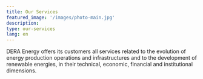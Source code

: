 ```yaml
---
title: Our Services
featured_image: '/images/photo-main.jpg'
description: 
type: our-services
lang: en
---
```

DERA Energy offers its customers all services related to the evolution of energy production operations and infrastructures and to the development of renewable energies, in their technical, economic, financial and institutional dimensions.
